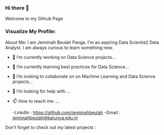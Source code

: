 ### Hi there 👋
Welcome to my Github Page

### Visualize My Profile:

About Me:
I am Jemimah Beulah Panga. I'm an aspiring Data Scientist| Data Analyst. I am always curious to learn something new.

- 🔭 I’m currently working on Data Science projects...
- 🌱 I’m currently learning best practices for Data Science...
- 👯 I’m looking to collaborate on on Machine Learning and Data Science projects...
- 🤔 I’m looking for help with ...
- 📫 How to reach me: ...
      
     -LinkdIn : https://github.com/jemimahbeulah
     -Gmail : jemimahbeulah@karunya.edu.in

Don't forget to check out my latest projects :
